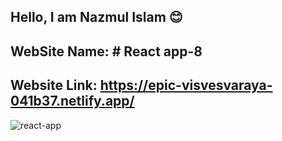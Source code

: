 ## Hello, I am Nazmul Islam 😊

## WebSite Name: # React app-8



## Website Link: https://epic-visvesvaraya-041b37.netlify.app/


![react-app](https://user-images.githubusercontent.com/86622476/143247807-f5736296-c2bc-49fe-a1c2-d1f938380ce2.png)



